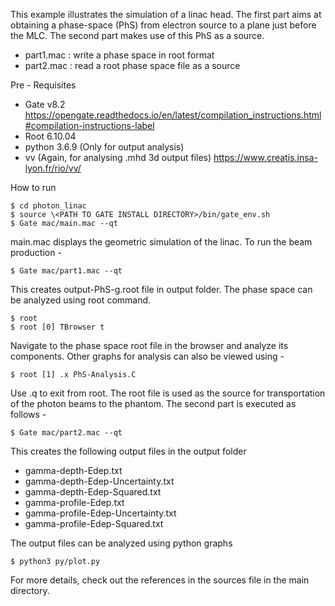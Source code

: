 

This example  illustrates the simulation of a linac head. The first part
aims at obtaining a phase-space (PhS) from electron source to a plane
just before the MLC. The second part makes use of this PhS as a
source.

- part1.mac : write a phase space in root format
- part2.mac : read a root phase space file as a source

Pre - Requisites
- Gate v8.2  https://opengate.readthedocs.io/en/latest/compilation_instructions.html#compilation-instructions-label
- Root 6.10.04
- python 3.6.9 (Only for output analysis)
- vv (Again, for analysing .mhd 3d output files)
   https://www.creatis.insa-lyon.fr/rio/vv/ 

How to run

    $ cd photon_linac  
    $ source \<PATH TO GATE INSTALL DIRECTORY>/bin/gate_env.sh  
    $ Gate mac/main.mac --qt

main.mac displays the geometric simulation of the linac. To run the beam production -

    $ Gate mac/part1.mac --qt

This creates output-PhS-g.root file in output folder. The phase space can be analyzed using root command.  

    $ root  
    $ root [0] TBrowser t 

Navigate to the phase space root file in the browser and analyze its components. Other graphs for analysis can also be viewed using -  

    $ root [1] .x PhS-Analysis.C

Use .q to exit from root. The root file is used as the source for transportation of the photon beams to the phantom. The second part is executed as follows - 

    $ Gate mac/part2.mac --qt

This creates the following output files in the output folder

- gamma-depth-Edep.txt
- gamma-depth-Edep-Uncertainty.txt
- gamma-depth-Edep-Squared.txt
- gamma-profile-Edep.txt
- gamma-profile-Edep-Uncertainty.txt
- gamma-profile-Edep-Squared.txt

The output files can be analyzed using python graphs

    $ python3 py/plot.py

For more details, check out the references in the sources file in the main directory.

